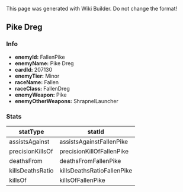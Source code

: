 <span class="wiki-builder">This page was generated with Wiki Builder. Do not change the format!</span>

## Pike Dreg
### Info
* **enemyId:** FallenPike
* **enemyName:** Pike Dreg
* **cardId:** 207130
* **enemyTier:** Minor
* **raceName:** Fallen
* **raceClass:** FallenDreg
* **enemyWeapon:** Pike
* **enemyOtherWeapons:** ShrapnelLauncher

### Stats
statType | statId
-------- | ------
assistsAgainst | assistsAgainstFallenPike
precisionKillsOf | precisionKillOfFallenPike
deathsFrom | deathsFromFallenPike
killsDeathsRatio | killsDeathsRatioFallenPike
killsOf | killsOfFallenPike

